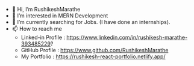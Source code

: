 - 👋 Hi, I’m RushikeshMarathe
- 👀 I’m interested in MERN Development
- 🌱 I’m currently searching for Jobs. (I have done an internships).
- 📫 How to reach me
     - Linked-in Profile : https://www.linkedin.com/in/rushikesh-marathe-393485229?
     - GitHub Profile    : https://www.github.com/RushikeshMarathe
     - My Portfolio      : https://rushikesh-react-portfolio.netlify.app/




